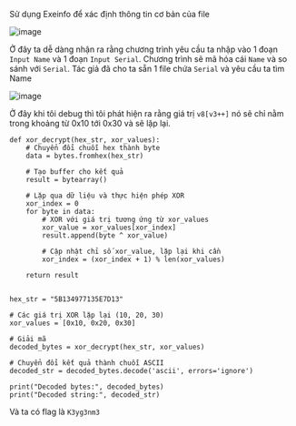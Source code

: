 Sử dụng Exeinfo để xác định thông tin cơ bản của file

![image](https://github.com/user-attachments/assets/f98c064d-51e2-4fd8-9be0-004ea563ed4a)

Ở đây ta dễ dàng nhận ra rằng chương trình yêu cầu ta nhập vào 1 đoạn `Input Name` và 1 đoạn `Input Serial`. Chương trình sẽ mã hóa cái `Name` và so sánh với `Serial`. Tác giả đã cho ta sẵn 1 file chứa `Serial` và yêu cầu ta tìm Name

![image](https://github.com/user-attachments/assets/3ff6ac0d-5de2-4163-96d5-91f849642c9d)

Ở đây khi tôi debug thì tôi phát hiện ra rằng giá trị `v8[v3++]` nó sẽ chỉ nằm trong khoảng từ 0x10 tới 0x30 và sẽ lặp lại.

```
def xor_decrypt(hex_str, xor_values):
    # Chuyển đổi chuỗi hex thành byte
    data = bytes.fromhex(hex_str)
    
    # Tạo buffer cho kết quả
    result = bytearray()
    
    # Lặp qua dữ liệu và thực hiện phép XOR
    xor_index = 0
    for byte in data:
        # XOR với giá trị tương ứng từ xor_values
        xor_value = xor_values[xor_index]
        result.append(byte ^ xor_value)
        
        # Cập nhật chỉ số xor_value, lặp lại khi cần
        xor_index = (xor_index + 1) % len(xor_values)
    
    return result


hex_str = "5B134977135E7D13"

# Các giá trị XOR lặp lại (10, 20, 30)
xor_values = [0x10, 0x20, 0x30]

# Giải mã
decoded_bytes = xor_decrypt(hex_str, xor_values)

# Chuyển đổi kết quả thành chuỗi ASCII
decoded_str = decoded_bytes.decode('ascii', errors='ignore')

print("Decoded bytes:", decoded_bytes)
print("Decoded string:", decoded_str)
```
Và ta có flag là `K3yg3nm3`
